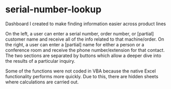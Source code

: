 # serial-number-lookup
Dashboard I created to make finding information easier across product lines

On the left, a user can enter a serial number, order number, or [partial] customer name and receive all of the info related to that machine/order. On the right, a user can enter a [partial] name for either a person or a conference room and receive the phone number/extension for that contact. The two sections are separated by buttons which allow a deeper dive into the results of a particular inquiry. 

Some of the functions were not coded in VBA because the native Excel functionality performs more quickly. Due to this, there are hidden sheets where calculations are carried out.
